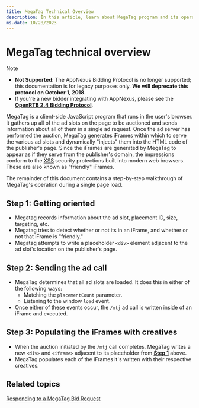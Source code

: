 ```yaml
---
title: MegaTag Technical Overview
description: In this article, learn about MegaTag program and its operation during a single page load through a detailed walkthrough.
ms.date: 10/28/2023
---
```


# MegaTag technical overview

> [!NOTE]
>
> - **Not Supported**: The AppNexus Bidding Protocol is no longer supported; this documentation is for legacy purposes only. **We will deprecate this protocol on October 1, 2018.**
> - If you're a new bidder integrating with AppNexus, please see the **[OpenRTB 2.4 Bidding Protocol](https://www.iab.com/wp-content/uploads/2016/03/OpenRTB-API-Specification-Version-2-4-FINAL.pdf)**.

MegaTag is a client-side JavaScript program that runs in the user's browser. It gathers up all of the ad slots on the page to be auctioned
and sends information about all of them in a single ad request. Once the ad server has performed the auction, MegaTag generates iFrames within which to serve the various ad slots and dynamically "injects" them into the HTML code of the publisher's page. Since the iFrames are generated by MegaTag to appear as if they serve from the publisher's domain, the impressions conform to the [XSS](https://en.wikipedia.org/wiki/Cross-site_scripting) security protections built into modern web browsers. These are also known as "friendly" iFrames.

The remainder of this document contains a step-by-step walkthrough of MegaTag's operation during a single page load.

## Step 1: Getting oriented

- Megatag records information about the ad slot, placement ID, size, targeting, etc.
- Megatag tries to detect whether or not its in an iFrame, and whether or not that iFrame is "friendly."
- Megatag attempts to write a placeholder `<div>` element adjacent to the ad slot's location on the publisher's page.

## Step 2: Sending the ad call

- MegaTag determines that all ad slots are loaded. It does this in either of the following ways:
  - Matching the `placementCount` parameter.
  - Listening to the window `load` event.
- Once either of these events occur, the `/mtj` ad call is written inside of an iFrame and executed.

## Step 3: Populating the iFrames with creatives

- When the auction initiated by the `/mtj` call completes, MegaTag writes a new `<div>` and `<iframe>` adjacent to its placeholder from **[Step 1](#step-1-getting-oriented)** above.
- MegaTag populates each of the iFrames it's written with their respective creatives.

## Related topics

[Responding to a MegaTag Bid Request](responding-to-a-megatag-bid-request.md)
